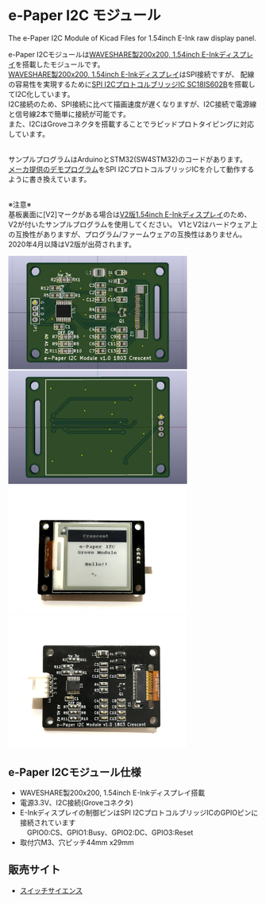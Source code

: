 # e-Paper I2C モジュール
The e-Paper I2C Module of Kicad Files for 1.54inch E-Ink raw display panel. 

e-Paper I2Cモジュールは[WAVESHARE製200x200, 1.54inch E-Inkディスプレイ][0]を搭載したモジュールです。<br>
[WAVESHARE製200x200, 1.54inch E-Inkディスプレイ][0]はSPI接続ですが、
配線の容易性を実現するために[SPI I2CプロトコルブリッジIC SC18IS602B][1]を搭載してI2C化しています。<br>
I2C接続のため、SPI接続に比べて描画速度が遅くなりますが、I2C接続で電源線と信号線2本で簡単に接続が可能です。<br>
また、I2CはGroveコネクタを搭載することでラピッドプロトタイピングに対応しています。<br><br>

サンプルプログラムはArduinoとSTM32(SW4STM32)のコードがあります。<br>
[メーカ提供のデモプログラム][2]をSPI I2CプロトコルブリッジICを介して動作するように書き換えています。<br><br>

※注意※<br>
 基板裏面に[V2]マークがある場合は[V2版1.54inch E-Inkディスプレイ][2]のため、V2が付いたサンプルプログラムを使用してください。
V1とV2はハードウェア上の互換性がありますが、プログラム/ファームウェアの互換性はありません。2020年4月以降はV2版が出荷されます。<br>


<img src="https://github.com/meerstern/e-Paper_I2C_Module/blob/master/e-paper1.jpg" width="360">

<img src="https://github.com/meerstern/e-Paper_I2C_Module/blob/master/e-paper2.jpg" width="360">


<img src="https://github.com/meerstern/e-Paper_I2C_Module/blob/master/e-paper3.JPG" width="360">

<img src="https://github.com/meerstern/e-Paper_I2C_Module/blob/master/e-paper4.JPG" width="360">

## e-Paper I2Cモジュール仕様
  * WAVESHARE製200x200, 1.54inch E-Inkディスプレイ搭載
  * 電源3.3V、I2C接続(Groveコネクタ)
  * E-Inkディスプレイの制御ピンはSPI I2CプロトコルブリッジICのGPIOピンに接続されています<br>
  　GPIO0:CS、GPIO1:Busy、GPIO2:DC、GPIO3:Reset
  * 取付穴M3、穴ピッチ44mm x29mm
  
## 販売サイト
  * [スイッチサイエンス][3]

[0]: https://www.waveshare.com/product/1.54inch-e-paper.htm "*0"
[1]: https://www.nxp.com/products/analog/signal-chain/bridges/ic-bus-to-spi-bridge:SC18IS602B "*1"
[2]: https://www.waveshare.com/wiki/1.54inch_e-Paper_Module "*2"
[3]: https://www.switch-science.com/products/3887

